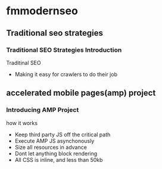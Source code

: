 # fmmodernseo
## Traditional seo strategies
### Traditional SEO Strategies Introduction
Traditinal SEO
- Making it easy for crawlers to do their job



## accelerated mobile pages(amp) project
### Introducing AMP Project
how it works
- Keep third party JS off the critical path
- Execute AMP JS asynchonously
- Size all resources in advance
- Dont let anything block rendering
- All CSS is inline, and  less than 50kb
